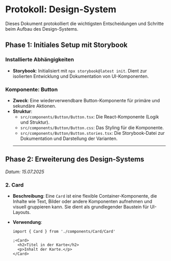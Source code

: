 # Protokoll: Design-System

Dieses Dokument protokolliert die wichtigsten Entscheidungen und Schritte beim Aufbau des Design-Systems.

## Phase 1: Initiales Setup mit Storybook

### Installierte Abhängigkeiten

- **Storybook**: Initialisiert mit `npx storybook@latest init`. Dient zur isolierten Entwicklung und Dokumentation von UI-Komponenten.

### Komponente: Button

- **Zweck**: Eine wiederverwendbare Button-Komponente für primäre und sekundäre Aktionen.
- **Struktur**:
  - `src/components/Button/Button.tsx`: Die React-Komponente (Logik und Struktur).
  - `src/components/Button/Button.css`: Das Styling für die Komponente.
  - `src/components/Button/Button.stories.tsx`: Die Storybook-Datei zur Dokumentation und Darstellung der Varianten.
  ***

## Phase 2: Erweiterung des Design-Systems

_Datum: 15.07.2025_

### 2. Card

- **Beschreibung**: Eine `Card` ist eine flexible Container-Komponente, die Inhalte wie Text, Bilder oder andere Komponenten aufnehmen und visuell gruppieren kann. Sie dient als grundlegender Baustein für UI-Layouts.
- **Verwendung**:

  ```tsx
  import { Card } from './components/Card/Card'

  ;<Card>
    <h2>Titel in der Karte</h2>
    <p>Inhalt der Karte.</p>
  </Card>
  ```
